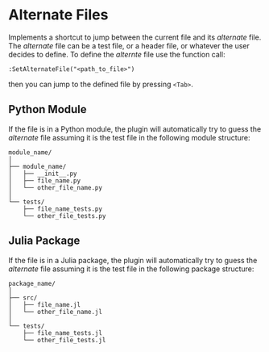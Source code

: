 # Alternate Files

Implements a shortcut to jump between the current file and its _alternate_ file. The _alternate_ file can be a test file, or a header file, or whatever the user decides to define. To define the _alternte_ file use the function call:

`:SetAlternateFile("<path_to_file>")`

then you can jump to the defined file by pressing `<Tab>`.

## Python Module

If the file is in a Python module, the plugin will automatically try to guess the _alternate_ file assuming it is the test file in the following module structure:

```
module_name/
│
├── module_name/
│   ├── __init__.py
│   ├── file_name.py
│   └── other_file_name.py
│
└── tests/
    ├── file_name_tests.py
    └── other_file_tests.py
```

## Julia Package

If the file is in a Julia package, the plugin will automatically try to guess the _alternate_ file assuming it is the test file in the following package structure:


```
package_name/
│
├── src/
│   ├── file_name.jl
│   └── other_file_name.jl
│
└── tests/
    ├── file_name_tests.jl
    └── other_file_tests.jl
```

